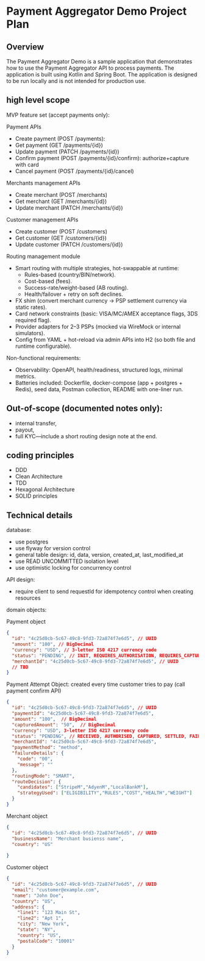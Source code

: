 
# Payment Aggregator Demo Project Plan

## Overview

The Payment Aggregator Demo is a sample application that demonstrates how to use the Payment Aggregator API to process payments. The application is built using Kotlin and Spring Boot. The application is designed to be run locally and is not intended for production use.

## high level scope

MVP feature set (accept payments only):

Payment APIs
- Create payment (POST /payments): 
- Get payment (GET /payments/{id})
- Update payment (PATCH /payments/{id})
- Confirm payment (POST /payments/{id}/confirm): authorize+capture with card
- Cancel payment (POST /payments/{id}/cancel)

Merchants management APIs
- Create merchant (POST /merchants)
- Get merchant (GET /merchants/{id})
- Update merchant (PATCH /merchants/{id})

Customer management APIs
- Create customer (POST /customers)
- Get customer (GET /customers/{id})
- Update customer (PATCH /customers/{id})

Routing management module
- Smart routing with multiple strategies, hot-swappable at runtime:
  - Rules-based (country/BIN/network).
  - Cost-based (fees).
  - Success-rate/weight-based (AB routing).
  - Health/failover + retry on soft declines.
- FX shim (convert merchant currency → PSP settlement currency via static rates).
- Card network constraints (basic: VISA/MC/AMEX acceptance flags, 3DS required flag).
- Provider adapters for 2–3 PSPs (mocked via WireMock or internal simulators).
- Config from YAML + hot-reload via admin APIs into H2 (so both file and runtime configurable).

Non-functional requirements:
- Observability: OpenAPI, health/readiness, structured logs, minimal metrics.
- Batteries included: Dockerfile, docker-compose (app + postgres + Redis), seed data, Postman collection, README with one-liner run.

## Out-of-scope (documented notes only):
- internal transfer, 
- payout, 
- full KYC—include a short routing design note at the end.

## coding principles
- DDD
- Clean Architecture
- TDD
- Hexagonal Architecture
- SOLID principles

## Technical details

database:
- use postgres
- use flyway for version control
- general table design: id, data, version, created_at, last_modified_at
- use READ UNCOMMITTED isolation level
- use optimistic locking for concurrency control

API design:
- require client to send requestId for idempotency control when creating resources

domain objects:

Payment object
```json
{
  "id": "4c25d0cb-5c67-49c8-9fd3-72a874f7e6d5", // UUID
  "amount": "100", // BigDecimal
  "currency": "USD", // 3-letter ISO 4217 currency code
  "status": "PENDING", // INIT, REQUIRES_AUTHORISATION, REQUIRES_CAPTURE, PENDING, SUCCEEDED, CANCELLED
  "merchantId": "4c25d0cb-5c67-49c8-9fd3-72a874f7e6d5", // UUID
  // TBD
}
```

Payment Attempt Object: created every time customer tries to pay (call payment confirm API)
```json
{
  "id": "4c25d0cb-5c67-49c8-9fd3-72a874f7e6d5", // UUID
  "paymentId": "4c25d0cb-5c67-49c8-9fd3-72a874f7e6d5",
  "amount": "100",  // BigDecimal
  "capturedAmount": "50",  // BigDecimal
  "currency": "USD", 3-letter ISO 4217 currency code
  "status": "PENDING", // RECEIVED, AUTHORISED, CAPTURED, SETTLED, FAILED, CANCELLED
  "merchantId": "4c25d0cb-5c67-49c8-9fd3-72a874f7e6d5",
  "paymentMethod": "method",
  "failureDetails": {
    "code": "00",
    "message": ""
  },
  "routingMode": "SMART",
  "routeDecision": {
    "candidates": ["StripeM","AdyenM","LocalBankM"],
    "strategyUsed": ["ELIGIBILITY","RULES","COST","HEALTH","WEIGHT"]
  }
}
```

Merchant object
```json
{
  "id": "4c25d0cb-5c67-49c8-9fd3-72a874f7e6d5", // UUID
  "businessName": "Merchant busienss name",
  "country": "US"
  
}
```

Customer object
```json
{
  "id": "4c25d0cb-5c67-49c8-9fd3-72a874f7e6d5", // UUID
  "email": "customer@example.com",
  "name": "John Doe",
  "country": "US",
  "address": {
    "line1": "123 Main St",
    "line2": "Apt 1",
    "city": "New York",
    "state": "NY",
    "country": "US",
    "postalCode": "10001"
  }
}
```
```